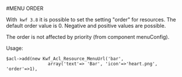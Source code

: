 #MENU ORDER

With` kwf 3.8` it is possible to set the setting "order" for resources.
The default order value is 0.
Negative and positive values are possible.

The order is not affected by priority (from component menuConfig).

Usage:

    $acl->add(new Kwf_Acl_Resource_MenuUrl('bar',
                    array('text'=> 'Bar', 'icon'=>'heart.png', 'order'=>1),